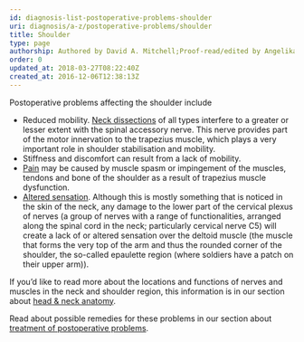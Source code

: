 ```yaml
---
id: diagnosis-list-postoperative-problems-shoulder
uri: diagnosis/a-z/postoperative-problems/shoulder
title: Shoulder
type: page
authorship: Authored by David A. Mitchell;Proof-read/edited by Angelika Sebald
order: 0
updated_at: 2018-03-27T08:22:40Z
created_at: 2016-12-06T12:38:13Z
---
```


<p>Postoperative problems affecting the shoulder include</p>
<ul>
    <li>Reduced mobility. <a href="/treatment/surgery/cancer/mouth-cancer/more-info">Neck dissections</a>        of all types interfere to a greater or lesser extent
        with the spinal accessory nerve. This nerve provides
        part of the motor innervation to the trapezius muscle,
        which plays a very important role in shoulder stabilisation
        and mobility.</li>
    <li>Stiffness and discomfort can result from a lack of mobility.</li>
    <li><a href="/treatment/other/medication/pain">Pain</a> may be
        caused by muscle spasm or impingement of the muscles,
        tendons and bone of the shoulder as a result of trapezius
        muscle dysfunction.</li>
    <li><a href="/diagnosis/a-z/neuropathies">Altered sensation</a>.
        Although this is mostly something that is noticed in
        the skin of the neck, any damage to the lower part of
        the cervical plexus of nerves (a group of nerves with
        a range of functionalities, arranged along the spinal
        cord in the neck; particularly cervical nerve C5) will
        create a lack of or altered sensation over the deltoid
        muscle (the muscle that forms the very top of the arm
        and thus the rounded corner of the shoulder, the so-called
        epaulette region (where soldiers have a patch on their
        upper arm)).</li>
</ul>
<aside>
    <p>If you’d like to read more about the locations and functions
        of nerves and muscles in the neck and shoulder region,
        this information is in our section about <a href="/diagnosis/anatomy">head &amp; neck anatomy</a>.</p>
</aside>
<aside>
    <p>Read about possible remedies for these problems in our section
        about <a href="/treatment/surgery/postoperative-problems">treatment of postoperative problems</a>.</p>
</aside>
